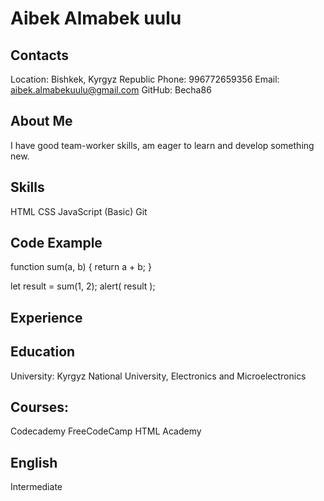 
# Aibek Almabek uulu

## Contacts
Location: Bishkek, Kyrgyz Republic
Phone: 996772659356
Email: aibek.almabekuulu@gmail.com
GitHub: Becha86

## About Me
I have good team-worker skills, am eager to learn and develop something new.

## Skills
HTML
CSS
JavaScript (Basic)
Git

## Code Example
function sum(a, b) {
  return a + b;
}

let result = sum(1, 2);
alert( result );
 
## Experience

## Education
University: Kyrgyz National University, Electronics and Microelectronics 

## Courses:
Codecademy
FreeCodeCamp
HTML Academy

## English
Intermediate
